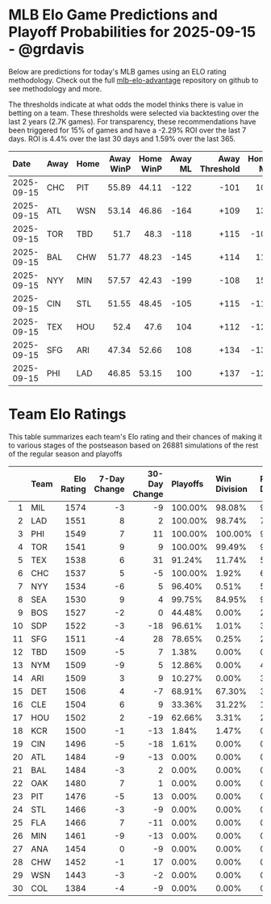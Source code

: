 # MLB Elo Game Predictions and Playoff Probabilities for 2025-09-15 - @grdavis
Below are predictions for today's MLB games using an ELO rating methodology. Check out the full [mlb-elo-advantage](https://github.com/grdavis/mlb-elo-advantage) repository on github to see methodology and more.

The thresholds indicate at what odds the model thinks there is value in betting on a team. These thresholds were selected via backtesting over the last 2 years (2.7K games). For transparency, these recommendations have been triggered for 15% of games and have a -2.29% ROI over the last 7 days. ROI is 4.4% over the last 30 days and 1.59% over the last 365.

| Date       | Away   | Home   |   Away WinP |   Home WinP |   Away ML |   Away Threshold |   Home ML |   Home Threshold |
|:-----------|:-------|:-------|------------:|------------:|----------:|-----------------:|----------:|-----------------:|
| 2025-09-15 | CHC    | PIT    |       55.89 |       44.11 |      -122 |             -101 |       101 |             +152 |
| 2025-09-15 | ATL    | WSN    |       53.14 |       46.86 |      -164 |             +109 |       138 |             +137 |
| 2025-09-15 | TOR    | TBD    |       51.7  |       48.3  |      -118 |             +115 |      -105 |             +130 |
| 2025-09-15 | BAL    | CHW    |       51.77 |       48.23 |      -145 |             +114 |       119 |             +130 |
| 2025-09-15 | NYY    | MIN    |       57.57 |       42.43 |      -199 |             -108 |       158 |             +162 |
| 2025-09-15 | CIN    | STL    |       51.55 |       48.45 |      -105 |             +115 |      -115 |             +129 |
| 2025-09-15 | TEX    | HOU    |       52.4  |       47.6  |       104 |             +112 |      -126 |             +133 |
| 2025-09-15 | SFG    | ARI    |       47.34 |       52.66 |       108 |             +134 |      -133 |             +111 |
| 2025-09-15 | PHI    | LAD    |       46.85 |       53.15 |       100 |             +137 |      -122 |             +109 |

# Team Elo Ratings
This table summarizes each team's Elo rating and their chances of making it to various stages of the postseason based on 26881 simulations of the rest of the regular season and playoffs

|    | Team   |   Elo Rating |   7-Day Change |   30-Day Change | Playoffs   | Win Division   | Reach Div. Rd.   | Reach CS   | Reach WS   | Win WS   |
|---:|:-------|-------------:|---------------:|----------------:|:-----------|:---------------|:-----------------|:-----------|:-----------|:---------|
|  1 | MIL    |         1574 |             -3 |              -9 | 100.00%    | 98.08%         | 99.38%           | 65.61%     | 40.93%     | 27.44%   |
|  2 | LAD    |         1551 |              8 |               2 | 100.00%    | 98.74%         | 71.51%           | 36.29%     | 16.41%     | 9.34%    |
|  3 | PHI    |         1549 |              7 |              11 | 100.00%    | 100.00%        | 94.72%           | 51.05%     | 23.16%     | 13.34%   |
|  4 | TOR    |         1541 |              9 |               9 | 100.00%    | 99.49%         | 99.80%           | 54.89%     | 32.18%     | 13.95%   |
|  5 | TEX    |         1538 |              6 |              31 | 91.24%     | 11.74%         | 52.80%           | 27.33%     | 14.83%     | 6.32%    |
|  6 | CHC    |         1537 |              5 |              -5 | 100.00%    | 1.92%          | 61.02%           | 22.34%     | 10.61%     | 5.60%    |
|  7 | NYY    |         1534 |             -6 |               5 | 96.40%     | 0.51%          | 51.91%           | 24.17%     | 12.91%     | 5.39%    |
|  8 | SEA    |         1530 |              9 |               4 | 99.75%     | 84.95%         | 92.08%           | 51.63%     | 23.85%     | 9.39%    |
|  9 | BOS    |         1527 |             -2 |               0 | 44.48%     | 0.00%          | 21.52%           | 10.00%     | 4.65%      | 1.76%    |
| 10 | SDP    |         1522 |             -3 |             -18 | 96.61%     | 1.01%          | 38.28%           | 12.92%     | 5.20%      | 2.41%    |
| 11 | SFG    |         1511 |             -4 |              28 | 78.65%     | 0.25%          | 26.71%           | 8.94%      | 2.86%      | 1.24%    |
| 12 | TBD    |         1509 |             -5 |               7 | 1.38%      | 0.00%          | 0.53%            | 0.21%      | 0.07%      | 0.01%    |
| 13 | NYM    |         1509 |             -9 |               5 | 12.86%     | 0.00%          | 4.35%            | 1.47%      | 0.44%      | 0.17%    |
| 14 | ARI    |         1509 |              3 |               9 | 10.27%     | 0.00%          | 3.55%            | 1.21%      | 0.35%      | 0.16%    |
| 15 | DET    |         1506 |              4 |              -7 | 68.91%     | 67.30%         | 35.90%           | 14.62%     | 5.30%      | 1.64%    |
| 16 | CLE    |         1504 |              6 |               9 | 33.36%     | 31.22%         | 16.93%           | 6.52%      | 2.33%      | 0.67%    |
| 17 | HOU    |         1502 |              2 |             -19 | 62.66%     | 3.31%          | 27.68%           | 10.29%     | 3.75%      | 1.12%    |
| 18 | KCR    |         1500 |             -1 |             -13 | 1.84%      | 1.47%          | 0.86%            | 0.33%      | 0.12%      | 0.04%    |
| 19 | CIN    |         1496 |             -5 |             -18 | 1.61%      | 0.00%          | 0.48%            | 0.16%      | 0.04%      | 0.02%    |
| 20 | ATL    |         1484 |             -9 |             -13 | 0.00%      | 0.00%          | 0.00%            | 0.00%      | 0.00%      | 0.00%    |
| 21 | BAL    |         1484 |             -3 |               2 | 0.00%      | 0.00%          | 0.00%            | 0.00%      | 0.00%      | 0.00%    |
| 22 | OAK    |         1480 |              7 |               1 | 0.00%      | 0.00%          | 0.00%            | 0.00%      | 0.00%      | 0.00%    |
| 23 | PIT    |         1476 |             -5 |              13 | 0.00%      | 0.00%          | 0.00%            | 0.00%      | 0.00%      | 0.00%    |
| 24 | STL    |         1466 |             -3 |              -9 | 0.00%      | 0.00%          | 0.00%            | 0.00%      | 0.00%      | 0.00%    |
| 25 | FLA    |         1466 |              7 |             -11 | 0.00%      | 0.00%          | 0.00%            | 0.00%      | 0.00%      | 0.00%    |
| 26 | MIN    |         1461 |             -9 |             -13 | 0.00%      | 0.00%          | 0.00%            | 0.00%      | 0.00%      | 0.00%    |
| 27 | ANA    |         1454 |              0 |              -9 | 0.00%      | 0.00%          | 0.00%            | 0.00%      | 0.00%      | 0.00%    |
| 28 | CHW    |         1452 |             -1 |              17 | 0.00%      | 0.00%          | 0.00%            | 0.00%      | 0.00%      | 0.00%    |
| 29 | WSN    |         1443 |             -3 |              -2 | 0.00%      | 0.00%          | 0.00%            | 0.00%      | 0.00%      | 0.00%    |
| 30 | COL    |         1384 |             -4 |              -9 | 0.00%      | 0.00%          | 0.00%            | 0.00%      | 0.00%      | 0.00%    |